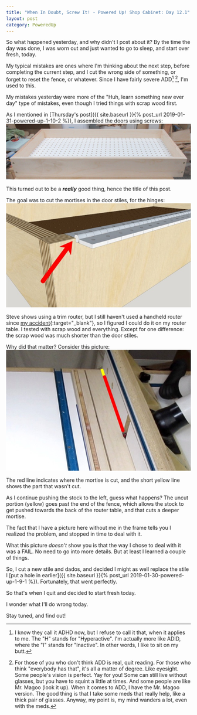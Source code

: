```yaml
---
title: "When In Doubt, Screw It! - Powered Up! Shop Cabinet: Day 12.1"
layout: post
category: PoweredUp
---
```

So what happened yesterday, and why didn't I post about it? By the time the day was done, I was worn out and just wanted to go to sleep, and start over fresh, today.

My typical mistakes are ones where I'm thinking about the next step, before completing the current step, and I cut the wrong side of something, or forget to reset the fence, or whatever. Since I have fairly severe ADD[^1] [^2], I'm used to this.

My mistakes yesterday were more of the "Huh, learn something new ever day" type of mistakes, even though I tried things with scrap wood first.

As I mentioned in [Thursday's post]({{ site.baseurl }}{% post_url 2019-01-31-powered-up-1-10-2 %}), I assembled the doors using screws:
![](/assets/images-posts/powered-up-1/powered-up-1-12-1-02.jpg)

This turned out to be a ***really*** good thing, hence the title of this post.

The goal was to cut the mortises in the door stiles, for the hinges:
![](/assets/images-posts/powered-up-1/powered-up-1-12-1-01.jpg)

Steve shows using a trim router, but I still haven't used a handheld router since [my accident](https://youtu.be/BJmdSgWeaas){:target="_blank"}, so I figured I could do it on my router table. I tested with scrap wood and everything. Except for one difference: the scrap wood was much shorter than the door stiles.

Why did that matter? Consider this picture:
![](/assets/images-posts/powered-up-1/powered-up-1-12-1-03.jpg)

The red line indicates where the mortise is cut, and the short yellow line shows the part that wasn't cut.

As I continue pushing the stock to the left, guess what happens? The uncut portion (yellow) goes past the end of the fence, which allows the stock to get pushed towards the back of the router table, and that cuts a deeper mortise.

The fact that I have a picture here without me in the frame tells you I realized the problem, and stopped in time to deal with it.

What this picture *doesn't* show you is that the way I chose to deal with it was a FAIL. No need to go into more details. But at least I learned a couple of things.

So, I cut a new stile and dados, and decided I might as well replace the stile I [put a hole in earlier]({{ site.baseurl }}{% post_url 2019-01-30-powered-up-1-9-1 %}). Fortunately, that went perfectly.

So that's when I quit and decided to start fresh today.

I wonder what I'll do wrong today.

Stay tuned, and find out!

[^1]: I know they call it ADHD now, but I refuse to call it that, when it applies to me. The "H" stands for "Hyperactive". I'm actually more like ADID, where the "I" stands for "Inactive". In other words, I like to sit on my butt.

[^2]: For those of you who don't think ADD is real, quit reading. For those who think "everybody has that", it's all a matter of degree. Like eyesight. Some people's vision is perfect. Yay for you! Some can still live without glasses, but you have to squint a little at times. And some people are like Mr. Magoo (look it up). When it comes to ADD, I have the Mr. Magoo version. The good thing is that I take some meds that really help, like a thick pair of glasses. Anyway, my point is, my mind wanders a lot, even with the meds.